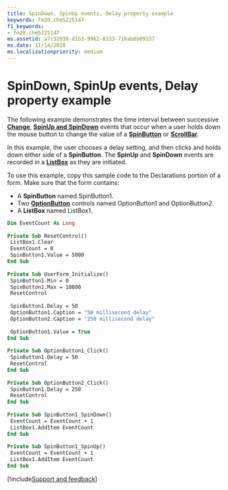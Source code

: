 ```yaml
---
title: SpinDown, SpinUp events, Delay property example
keywords: fm20.chm5225147
f1_keywords:
- fm20.chm5225147
ms.assetid: a7c32938-d1b3-9962-8333-716ab8b09337
ms.date: 11/14/2018
ms.localizationpriority: medium
---
```



# SpinDown, SpinUp events, Delay property example

The following example demonstrates the time interval between successive **[Change](change-event.md)**, **[SpinUp and SpinDown](spindown-spinup-events.md)** events that occur when a user holds down the mouse button to change the value of a **[SpinButton](spinbutton-control.md)** or **[ScrollBar](scrollbar-control.md)**.

In this example, the user chooses a delay setting, and then clicks and holds down either side of a **SpinButton**. The **SpinUp** and **SpinDown** events are recorded in a **[ListBox](listbox-control.md)** as they are initiated.

To use this example, copy this sample code to the Declarations portion of a form. Make sure that the form contains:

- A **SpinButton** named SpinButton1.    
- Two **[OptionButton](optionbutton-control.md)** controls named OptionButton1 and OptionButton2.    
- A **ListBox** named ListBox1.
    

```vb
Dim EventCount As Long 
 
Private Sub ResetControl() 
 ListBox1.Clear 
 EventCount = 0 
 SpinButton1.Value = 5000 
End Sub 
 
Private Sub UserForm_Initialize() 
 SpinButton1.Min = 0 
 SpinButton1.Max = 10000 
 ResetControl 
 
 SpinButton1.Delay = 50 
 OptionButton1.Caption = "50 millisecond delay" 
 OptionButton2.Caption = "250 millisecond delay" 
 
 OptionButton1.Value = True 
End Sub 
 
Private Sub OptionButton1_Click() 
 SpinButton1.Delay = 50 
 ResetControl 
End Sub 
 
Private Sub OptionButton2_Click() 
 SpinButton1.Delay = 250 
 ResetControl 
End Sub 
 
Private Sub SpinButton1_SpinDown() 
 EventCount = EventCount + 1 
 ListBox1.AddItem EventCount 
End Sub 
 
Private Sub SpinButton1_SpinUp() 
 EventCount = EventCount + 1 
 ListBox1.AddItem EventCount 
End Sub
```

[!include[Support and feedback](~/includes/feedback-boilerplate.md)]